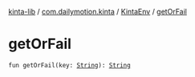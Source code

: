 [kinta-lib](../../index.md) / [com.dailymotion.kinta](../index.md) / [KintaEnv](index.md) / [getOrFail](./get-or-fail.md)

# getOrFail

`fun getOrFail(key: `[`String`](https://kotlinlang.org/api/latest/jvm/stdlib/kotlin/-string/index.html)`): `[`String`](https://kotlinlang.org/api/latest/jvm/stdlib/kotlin/-string/index.html)